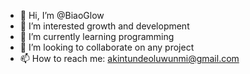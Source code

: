 - 👋 Hi, I’m @BiaoGlow
- 👀 I’m interested growth and development
- 🌱 I’m currently learning programming
- 💞️ I’m looking to collaborate on any project
- 📫 How to reach me: akintundeoluwunmi@gmail.com 

<!---
BiaoGlow/BiaoGlow is a ✨ special ✨ repository because its `README.md` (this file) appears on your GitHub profile.
You can click the Preview link to take a look at your changes.
--->
